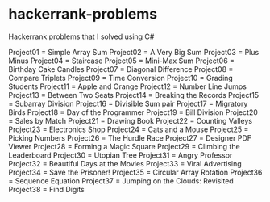 # hackerrank-problems
Hackerrank problems that I solved using C#

Project01 = Simple Array Sum
Project02 = A Very Big Sum
Project03 = Plus Minus
Project04 = Staircase
Project05 = Mini-Max Sum
Project06 = Birthday Cake Candles
Project07 = Diagonal Difference
Project08 = Compare Triplets
Project09 = Time Conversion
Project10 = Grading Students
Project11 = Apple and Orange
Project12 = Number Line Jumps
Project13 = Between Two Seats
Project14 = Breaking the Records
Project15 = Subarray Division
Project16 = Divisible Sum pair
Project17 = Migratory Birds
Project18 = Day of the Programmer
Project19 = Bill Division
Project20 = Sales by Match
Project21 = Drawing Book
Project22 = Counting Valleys
Project23 = Electronics Shop
Project24 = Cats and a Mouse
Project25 = Picking Numbers
Project26 = The Hurdle Race
Project27 = Designer PDF Viewer
Project28 = Forming a Magic Square
Project29 = Climbing the Leaderboard
Project30 = Utopian Tree
Project31 = Angry Professor
Project32 = Beautiful Days at the Movies
Project33 = Viral Advertising
Project34 = Save the Prisoner!
Project35 = Circular Array Rotation
Project36 = Sequence Equation
Project37 = Jumping on the Clouds: Revisited
Project38 = Find Digits